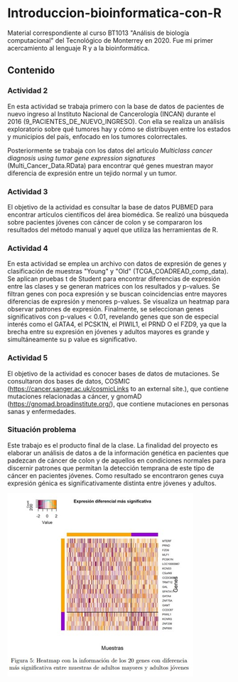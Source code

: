 # Introduccion-bioinformatica-con-R
Material correspondiente al curso BT1013 "Análisis de biología computacional" del Tecnológico de Monterrey en 2020. Fue mi primer acercamiento al lenguaje R y a la bioinformática.

## Contenido
### Actividad 2

En esta actividad se trabaja primero con la base de datos de pacientes de nuevo ingreso al Instituto Nacional de Cancerología (INCAN) durante el 2016 (9_PACIENTES_DE_NUEVO_INGRESO). Con ella se realiza un análisis exploratorio sobre qué tumores hay y cómo se distribuyen entre los estados y municipios del país, enfocado en los tumores colorrectales.

Posteriormente se trabaja con los datos del artículo *Multiclass cancer diagnosis using tumor gene expression signatures* (Multi_Cancer_Data.RData) para encontrar qué genes muestran mayor diferencia de expresión entre un tejido normal y un tumor. 

### Actividad 3

El objetivo de la actividad es consultar la base de datos PUBMED para encontrar artículos científicos del área biomédica. Se realizó una búsqueda sobre pacientes jóvenes con cáncer de colon y se compararon los resultados del método manual y aquel que utiliza las herramientas de R. 

### Actividad 4

En esta actividad se emplea un archivo con datos de expresión de genes y clasificación de muestras "Young" y "Old" (TCGA_COADREAD_comp_data). Se aplican pruebas t de Student para encontrar diferencias de expresión entre las clases y se generan matrices con los resultados y p-values. Se filtran genes con poca expresión y se buscan coincidencias entre mayores diferencias de expresión y menores p-values. Se visualiza un heatmap para observar patrones de expresión. Finalmente, se seleccionan genes significativos con p-values < 0.01, revelando genes que son de especial interés como el GATA4, el PCSK1N, el PIWIL1, el PRND O el FZD9, ya que la brecha entre su expresión en jóvenes y adultos mayores es grande y simultáneamente su p value es significativo.

### Actividad 5

El objetivo de la actividad es conocer bases de datos de mutaciones. Se consultaron dos bases de datos, COSMIC (https://cancer.sanger.ac.uk/cosmicLinks to an external site.), que contiene mutaciones relacionadas a cáncer, y gnomAD (https://gnomad.broadinstitute.org/), que contiene mutaciones en personas sanas y enfermedades. 

### Situación problema

Este trabajo es el producto final de la clase. La finalidad del proyecto es elaborar un análisis de datos a de la información genética en pacientes que padezcan de cáncer de colon y de aquellos en condiciones normales para discernir patrones que permitan la detección temprana de este tipo de cáncer en pacientes jóvenes. Como resultado se encontraron genes cuya expresión génica es significativamente distinta entre jóvenes y adultos. 

![](https://github.com/ShoyChoy/Introduccion-bioinformatica-con-R/blob/main/heatmap%20expresi%C3%B3n%20g%C3%A9nica.jpg)


